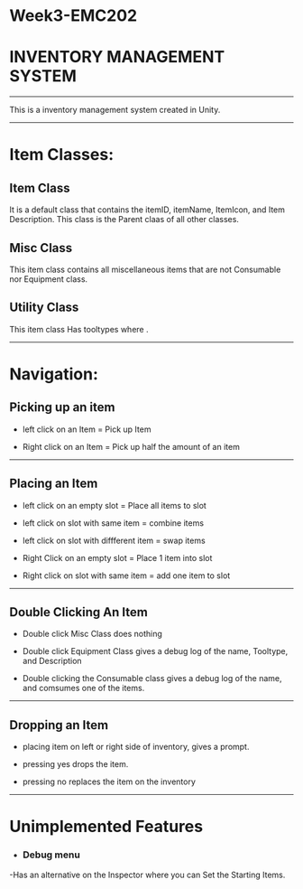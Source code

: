 # Week3-EMC202

# INVENTORY MANAGEMENT SYSTEM
---------------------
This is a inventory management system created in Unity.

-------------

# Item Classes:

## Item Class

It is a default class that contains the itemID, itemName, ItemIcon, and Item Description. This class is the Parent claas of all other classes.

## Misc Class

This item class contains all miscellaneous items that are not Consumable nor Equipment class.

## Utility Class

This item class Has tooltypes where .

-------------

# Navigation:

## Picking up an item

- left click on an Item = Pick up Item

- Right click on an Item = Pick up half the amount of an item

----------------
## Placing an Item

- left click on an empty slot = Place all items to slot 

- left click on slot with same item = combine items

- left click on slot with diffferent item = swap items

- Right Click on an empty slot = Place 1 item into slot

- Right click on slot with same item = add one item to slot

----------------
## Double Clicking An Item
- Double click Misc Class does nothing

- Double click Equipment Class gives a debug log of the name, Tooltype, and Description

- Double clicking the Consumable class gives a debug log of the name, and comsumes one of the items.

----------------
## Dropping an Item

- placing item on left or right side of inventory, gives a prompt.

- pressing yes drops the item.

- pressing no replaces the item on the inventory

---------------------------

# Unimplemented Features

- ### Debug menu 
-Has an alternative on the Inspector where you can Set the Starting Items.


